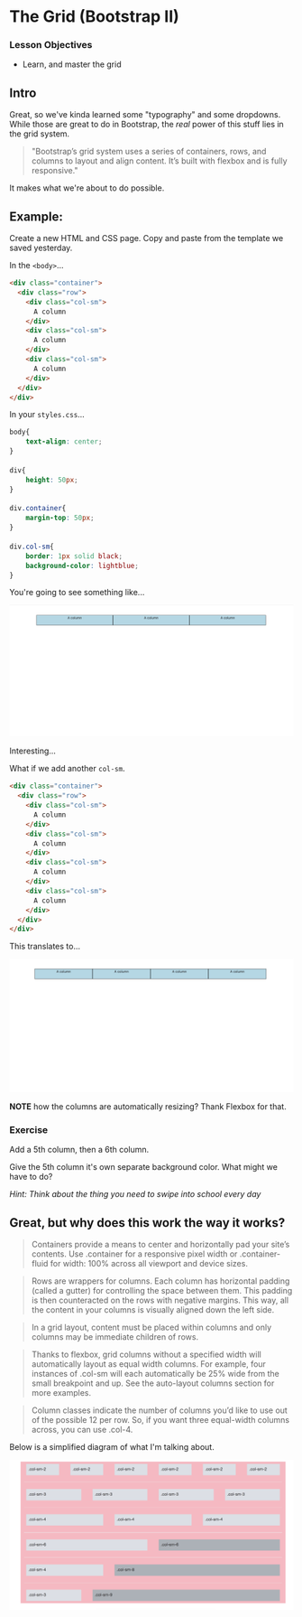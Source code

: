 # The Grid (Bootstrap II)

### Lesson Objectives
- Learn, and master the grid

## Intro

Great, so we've kinda learned some "typography" and some dropdowns.  While those are great to do in Bootstrap, the *real* power of this stuff lies in the grid system. 

> "Bootstrap’s grid system uses a series of containers, rows, and columns to layout and align content. It’s built with flexbox and is fully responsive."

It makes what we're about to do possible.

## Example:

Create a new HTML and CSS page.  Copy and paste from the template we saved yesterday.

In the `<body>`...

```html
<div class="container">
  <div class="row">
    <div class="col-sm">
      A column
    </div>
    <div class="col-sm">
      A column
    </div>
    <div class="col-sm">
      A column
    </div>
  </div>
</div>
```

In your `styles.css`...

```css
body{
	text-align: center;
}

div{
	height: 50px;
}

div.container{
	margin-top: 50px;
}

div.col-sm{
	border: 1px solid black;
	background-color: lightblue;
}

```

You're going to see something like...

<img src="images/grid.png">

Interesting...

What if we add another `col-sm`.

```html
<div class="container">
  <div class="row">
    <div class="col-sm">
      A column
    </div>
    <div class="col-sm">
      A column
    </div>
    <div class="col-sm">
      A column
    </div>
    <div class="col-sm">
      A column
    </div>
  </div>
</div>
```

This translates to...

<img src="images/grid2.png">

<b>NOTE</b> how the columns are automatically resizing?  Thank Flexbox for that.


### Exercise

Add a 5th column, then a 6th column.

Give the 5th column it's own separate background color.  What might we have to do?

*Hint: Think about the thing you need to swipe into school every day*

## Great, but why does this work the way it works?

>Containers provide a means to center and horizontally pad your site’s contents. Use .container for a responsive pixel width or .container-fluid for width: 100% across all viewport and device sizes.

> Rows are wrappers for columns. Each column has horizontal padding (called a gutter) for controlling the space between them. This padding is then counteracted on the rows with negative margins. This way, all the content in your columns is visually aligned down the left side.

> In a grid layout, content must be placed within columns and only columns may be immediate children of rows.

> Thanks to flexbox, grid columns without a specified width will automatically layout as equal width columns. For example, four instances of .col-sm will each automatically be 25% wide from the small breakpoint and up. See the auto-layout columns section for more examples.

> Column classes indicate the number of columns you’d like to use out of the possible 12 per row. So, if you want three equal-width columns across, you can use .col-4.

Below is a simplified diagram of what I'm talking about.

<img src="images/grid3.png">

